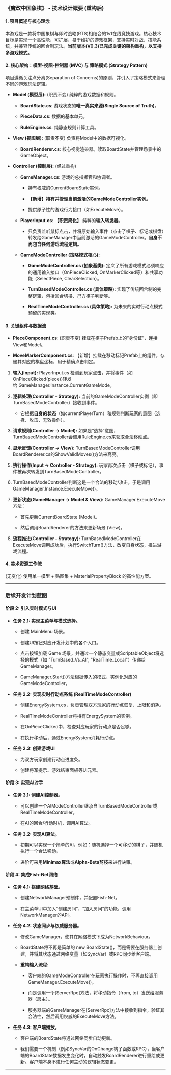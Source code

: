 ### **《魔改中国象棋》 - 技术设计概要 (重构后)**

#### **1. 项目概述与核心理念**

本游戏是一款将中国象棋与即时战略(RTS)相结合的1v1在线竞技游戏。核心技术目标是实现一个高性能、可扩展、易于维护的游戏框架，支持实时对战、技能系统，并兼容传统的回合制玩法。**当前版本(V0.3)已完成关键的架构重构，以支持多游戏模式。**

#### **2. 核心架构：模型-视图-控制器 (MVC) 与 策略模式 (Strategy Pattern)**

项目遵循关注点分离(Separation of Concerns)的原则，并引入了策略模式来管理不同的游戏玩法逻辑。

- **Model (模型层):** (职责不变) 纯粹的游戏数据和规则。
    
    - **BoardState.cs**: 游戏状态的**唯一真实来源(Single Source of Truth)**。
        
    - **PieceData.cs**: 数据的基本单元。
        
    - **RuleEngine.cs**: 纯静态规则计算工具。
        
- **View (视图层):** (职责不变) 负责将Model中的数据可视化。
    
    - **BoardRenderer.cs**: 核心视觉渲染器。读取BoardState并管理场景中的GameObject。
        
- **Controller (控制层):** (经过重构)
    
    - **GameManager.cs**: 游戏的总指挥官和协调者。
        
        - 持有权威的CurrentBoardState实例。
            
        - **【新增】持有并管理当前激活的GameModeController实例。**
            
        - 提供原子性的游戏行为接口（如ExecuteMove）。
            
    - **PlayerInput.cs**: **【职责简化】** 纯粹的**输入转发器**。
        
        - 只负责监听鼠标点击，并将原始输入事件（点击了棋子、标记或棋盘）转发给GameManager中当前激活的GameModeController。**自身不再包含任何游戏流程逻辑。**
            
    - **GameModeController (策略模式核心):**
        
        - **GameModeController.cs (抽象基类):** 定义了所有游戏模式必须响应的通用输入接口（OnPieceClicked, OnMarkerClicked等）和共享功能（SelectPiece, ClearSelection）。
            
        - **TurnBasedModeController.cs (具体策略):** 实现了传统回合制的完整逻辑，包括回合切换、己方棋子判断等。
            
        - **RealTimeModeController.cs (具体策略):** 为未来的实时行动点模式预留的实现类。
            

#### **3. 关键组件与数据流**

- **PieceComponent.cs**: (职责不变) 挂载在棋子Prefab上的“身份证”，连接View和Model。
    
- **MoveMarkerComponent.cs**: 【新增】挂载在移动标记Prefab上的组件，存储其对应的棋盘坐标，用于精确点击判定。
    

1. **输入(Input):** PlayerInput.cs 检测到玩家点击，并将事件（如OnPieceClicked(piece))转发给 GameManager.Instance.CurrentGameMode。
    
2. **逻辑处理(Controller - Strategy):** 当前的GameModeController实例（即TurnBasedModeController）接收到事件。
    
    - 它根据**自身的状态**（如currentPlayerTurn）和规则判断玩家的意图（选择、攻击、无效操作）。
        
3. **请求规则(Controller -> Model):** 如果是“选择”意图，TurnBasedModeController会调用RuleEngine.cs来获取合法移动点。
    
4. **显示反馈(Controller -> View):** TurnBasedModeController调用BoardRenderer.cs的ShowValidMoves()方法来高亮。
    
5. **执行操作(Input -> Controller - Strategy):** 玩家再次点击（棋子或标记），事件被再次转发到TurnBasedModeController。
    
6. TurnBasedModeController判断这是一个合法的移动/攻击，于是调用GameManager.Instance.ExecuteMove()。
    
7. **更新状态(GameManager -> Model & View):** GameManager.ExecuteMove方法：
    
    - 首先更新CurrentBoardState (Model)。
        
    - 然后调用BoardRenderer的方法来更新场景 (View)。
        
8. **流程推进(Controller - Strategy):** TurnBasedModeController在ExecuteMove调用成功后，执行SwitchTurn()方法，改变自身状态，推进游戏流程。
    

#### **4. 美术资源工作流**

(无变化) 使用单一模型 + 贴图集 + MaterialPropertyBlock 的高性能方案。

---

### **后续开发计划蓝图**

#### **阶段 2: 引入实时模式与UI**

- **任务 2.1: 实现主菜单与模式选择。**
    
    - 创建 MainMenu 场景。
        
    - 创建UI按钮对应开发计划中的各个入口。
        
    - 点击按钮加载 Game 场景，并通过一个静态变量或ScriptableObject将选择的模式（如 "TurnBased_Vs_AI", "RealTime_Local"）传递给GameManager。
        
    - GameManager.Start()方法根据传入的模式，实例化对应的GameModeController。
        
- **任务 2.2: 实现实时行动点系统 (RealTimeModeController)**
    
    - 创建EnergySystem.cs，负责管理双方玩家的行动点恢复、上限和消耗。
        
    - RealTimeModeController将持有EnergySystem的实例。
        
    - 在OnPieceClicked中，检查对应玩家的行动点是否足够。
        
    - 在执行移动后，通过EnergySystem消耗行动点。
        
- **任务 2.3: 创建游戏UI**
    
    - 为双方玩家创建行动点进度条。
        
    - 创建将军提示、游戏结束面板等UI元素。
        

#### **阶段 3: 实现AI对手**

- **任务 3.1: 创建AI控制器。**
    
    - 可以创建一个AIModeController继承自TurnBasedModeController或RealTimeModeController。
        
    - 在AI的回合/行动时机，调用AI算法。
        
- **任务 3.2: 实现AI算法。**
    
    - 初期可以实现一个简单的AI，例如：随机选择一个可移动的棋子，并随机执行一个合法移动。
        
    - 进阶可采用**Minimax算法**或**Alpha-Beta剪枝**来进行决策。
        

#### **阶段 4: 集成Fish-Net网络**

- **任务 4.1: 搭建网络基础。**
    
    - 创建NetworkManager预制件，并配置Fish-Net。
        
    - 在主菜单UI中加入“创建房间”、“加入房间”的功能，调用NetworkManager的API。
        
- **任务 4.2: 状态同步与权威服务器。**
    
    - 修改GameManager，使其在网络模式下成为NetworkBehaviour。
        
    - BoardState将不再是简单的 new BoardState()，而是需要在服务器上创建，并将其状态通过网络变量（如SyncVar）或RPC同步给客户端。
        
    - **重构输入流程:**
        
        - 客户端的GameModeController在玩家执行操作时，不再直接调用GameManager.ExecuteMove()。
            
        - 而是调用一个[ServerRpc]方法，将移动指令（from, to）发送给服务器（房主）。
            
        - 服务器端的GameManager在[ServerRpc]方法中接收到指令，验证其合法性，然后调用权威的ExecuteMove方法。
            
- **任务 4.3: 客户端播放。**
    
    - 客户端的BoardState将通过网络同步自动更新。
        
    - 我们需要一个机制（例如SyncVar的OnChange钩子函数或RPC），当客户端的BoardState数据发生变化时，自动触发BoardRenderer进行重绘或更新。客户端本身不进行任何主动的逻辑状态变更。
        

---